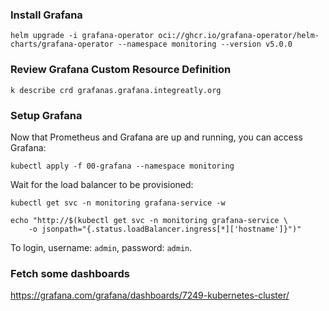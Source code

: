 
### Install Grafana

```
helm upgrade -i grafana-operator oci://ghcr.io/grafana-operator/helm-charts/grafana-operator --namespace monitoring --version v5.0.0
```

### Review Grafana Custom Resource Definition

```
k describe crd grafanas.grafana.integreatly.org
```

### Setup Grafana

Now that Prometheus and Grafana are up and running, you can access Grafana:

```
kubectl apply -f 00-grafana --namespace monitoring
```

Wait for the load balancer to be provisioned:

```
kubectl get svc -n monitoring grafana-service -w
```

```
echo "http://$(kubectl get svc -n monitoring grafana-service \
    -o jsonpath="{.status.loadBalancer.ingress[*]['hostname']}")"
```

To login, username: `admin`, password: `admin`.


### Fetch some dashboards

https://grafana.com/grafana/dashboards/7249-kubernetes-cluster/
